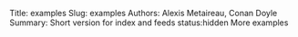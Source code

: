 Title: examples
Slug: examples
Authors: Alexis Metaireau, Conan Doyle
Summary: Short version for index and feeds
status:hidden
More examples


